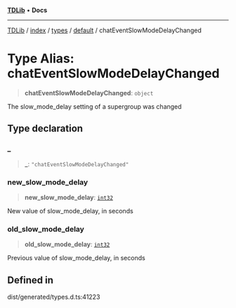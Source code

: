 [**TDLib**](../../../../../../README.md) • **Docs**

***

[TDLib](../../../../../../modules.md) / [index](../../../../../README.md) / [types](../../../README.md) / [default](../README.md) / chatEventSlowModeDelayChanged

# Type Alias: chatEventSlowModeDelayChanged

> **chatEventSlowModeDelayChanged**: `object`

The slow_mode_delay setting of a supergroup was changed

## Type declaration

### \_

> **\_**: `"chatEventSlowModeDelayChanged"`

### new\_slow\_mode\_delay

> **new\_slow\_mode\_delay**: [`int32`](int32.md)

New value of slow_mode_delay, in seconds

### old\_slow\_mode\_delay

> **old\_slow\_mode\_delay**: [`int32`](int32.md)

Previous value of slow_mode_delay, in seconds

## Defined in

dist/generated/types.d.ts:41223
